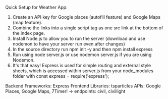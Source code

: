 Quick Setup for Weather App:

1. Create an API key for Google places (autofill feature) and Google Maps (map feature).
2. Combine the links into a single script tag as one src link at the bottom of the index page.
3. Install Node.js to allow you to run the server (download and use nodemon to have your server run even after changes)
4. In the source directory run npm init -y and then npm install express
5. Run using node server.js or use nodemon server.js if you are using Nodemon.
6. It's that easy! Express is used for simple routing and external style sheets, which is accessed within server.js from your node_modules folder with const express = require('express');


Backend Frameworks: Express 
Frontend Libraries: tsparticles
APIs: Google Places, Google Maps, 7Timer! -> endpoints: civil, civillight